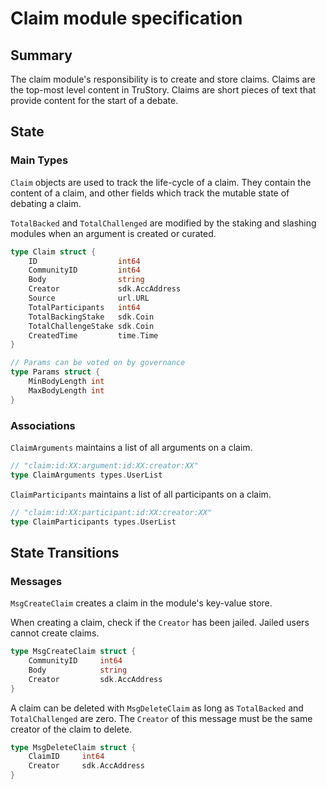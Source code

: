 # Claim module specification

## Summary

The claim module's responsibility is to create and store claims. Claims are the top-most level content in TruStory. Claims are short pieces of text that provide content for the start of a debate.

## State

### Main Types

`Claim` objects are used to track the life-cycle of a claim. They contain the content of a claim, and other fields which track the mutable state of debating a claim.

`TotalBacked` and `TotalChallenged` are modified by the staking and slashing modules when an argument is created or curated.

```go
type Claim struct {
    ID                  int64
    CommunityID         int64
    Body                string
    Creator             sdk.AccAddress
    Source              url.URL
    TotalParticipants   int64
    TotalBackingStake   sdk.Coin
    TotalChallengeStake sdk.Coin
    CreatedTime         time.Time
}

// Params can be voted on by governance
type Params struct {
    MinBodyLength int
    MaxBodyLength int
}
```

### Associations

`ClaimArguments` maintains a list of all arguments on a claim.

```go
// "claim:id:XX:argument:id:XX:creator:XX"
type ClaimArguments types.UserList
```

`ClaimParticipants` maintains a list of all participants on a claim.

```go
// "claim:id:XX:participant:id:XX:creator:XX"
type ClaimParticipants types.UserList
```

## State Transitions
### Messages

`MsgCreateClaim` creates a claim in the module's key-value store. 

When creating a claim, check if the `Creator` has been jailed. Jailed users cannot create claims.

```go
type MsgCreateClaim struct {
    CommunityID     int64
    Body            string
    Creator         sdk.AccAddress
}
```

A claim can be deleted with `MsgDeleteClaim` as long as `TotalBacked` and `TotalChallenged` are zero. The `Creator` of this message must be the same creator of the claim to delete.

```go
type MsgDeleteClaim struct {
    ClaimID     int64
    Creator     sdk.AccAddress
}
```
